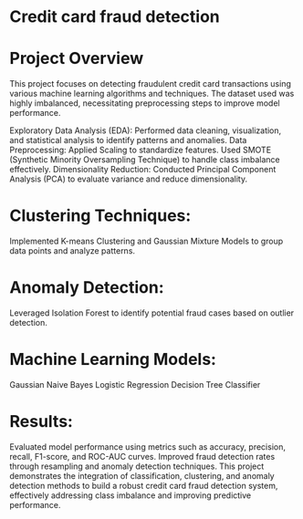 # Credit card fraud detection
# Project Overview
This project focuses on detecting fraudulent credit card transactions using various machine learning algorithms and techniques. The dataset used was highly imbalanced, necessitating preprocessing steps to improve model performance.

Exploratory Data Analysis (EDA):
Performed data cleaning, visualization, and statistical analysis to identify patterns and anomalies.
Data Preprocessing:
Applied Scaling to standardize features.
Used SMOTE (Synthetic Minority Oversampling Technique) to handle class imbalance effectively.
Dimensionality Reduction:
Conducted Principal Component Analysis (PCA) to evaluate variance and reduce dimensionality.
# Clustering Techniques:
Implemented K-means Clustering and Gaussian Mixture Models to group data points and analyze patterns.
# Anomaly Detection:
Leveraged Isolation Forest to identify potential fraud cases based on outlier detection.
# Machine Learning Models:
Gaussian Naive Bayes
Logistic Regression
Decision Tree Classifier
# Results:
Evaluated model performance using metrics such as accuracy, precision, recall, F1-score, and ROC-AUC curves.
Improved fraud detection rates through resampling and anomaly detection techniques.
This project demonstrates the integration of classification, clustering, and anomaly detection methods to build a robust credit card fraud detection system, effectively addressing class imbalance and improving predictive performance.
